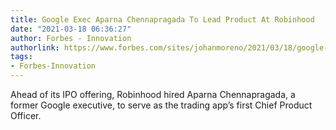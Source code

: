 ```yaml
---
title: Google Exec Aparna Chennapragada To Lead Product At Robinhood
date: "2021-03-18 06:36:27"
author: Forbes - Innovation
authorlink: https://www.forbes.com/sites/johanmoreno/2021/03/18/google-exec-aparna-chennapragada-to-lead-product-at-robinhood/
tags:
- Forbes-Innovation
---
```

Ahead of its IPO offering, Robinhood hired Aparna Chennapragada, a former Google executive, to serve as the trading app’s first Chief Product Officer.